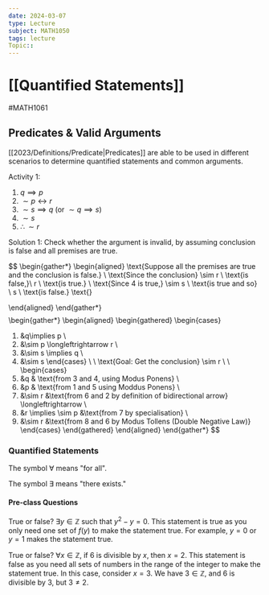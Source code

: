 ```yaml
---
date: 2024-03-07
type: Lecture
subject: MATH1050
tags: lecture
Topic:: 
---
```

# [[Quantified Statements]]
#MATH1061

## Predicates & Valid Arguments

[[2023/Definitions/Predicate|Predicates]] are able to be used in different scenarios to determine quantified statements and common arguments.

Activity 1:

1. $q\implies p$
2. $\sim p \longleftrightarrow r$
3. $\sim s \implies q$  (or $\sim q \implies s$)
4. $\sim s$
5. $\therefore \sim r$

Solution 1: Check whether the argument is invalid, by assuming conclusion is false and all premises are true.

$$
\begin{gather*}
\begin{aligned}
\text{Suppose all the premises are true and the conclusion is false.} \\
\text{Since the conclusion} \sim r \ \text{is false,}\ r \ \text{is true.} \\
\text{Since 4 is true,} \sim s \ \text{is true and so}  \ s \ \text{is false.}
\text{}

\end{aligned}
\end{gather*}
$$
$$
\begin{gather*}
\begin{aligned}
\begin{gathered}
\begin{cases}
1. &q\implies p \\
2. &\sim p \longleftrightarrow r \\
3. &\sim s \implies q \\
4. &\sim s
\end{cases}
\\
\\
\text{Goal: Get the conclusion} \sim r \\ \\
\begin{cases}
5. &q & \text{from 3 and 4, using Modus Ponens} \\
6. &p & \text{from 1 and 5 using Moddus Ponens} \\
7. &\sim r &\text{from 6 and 2 by definition of bidirectional arrow} \longleftrightarrow \\
8. &r \implies \sim p &\text{from 7 by specialisation} \\
9. &\sim r &\text{from 8 and 6 by Modus Tollens (Double Negative Law)}
\end{cases}
\end{gathered}
\end{aligned}
\end{gather*}
$$

### Quantified Statements

The symbol $\forall$ means "for all".

The symbol $\exists$ means "there exists."

#### Pre-class Questions

True or false? $\exists y \in \mathbb{Z}$ such that $y^2-y=0$.
This statement is true as you only need one set of $f(y)$ to make the statement true. For example, $y=0$ or $y=1$ makes the statement true.

True or false? $\forall x \in \mathbb{Z}$, if 6 is divisible by $x$, then $x=2$.
This statement is false as you need all sets of numbers in the range of the integer to make the statement true. In this case, consider $x=3$. We have $3 \in \mathbb{Z}$, and 6 is divisible by 3, but $3\neq 2$.


